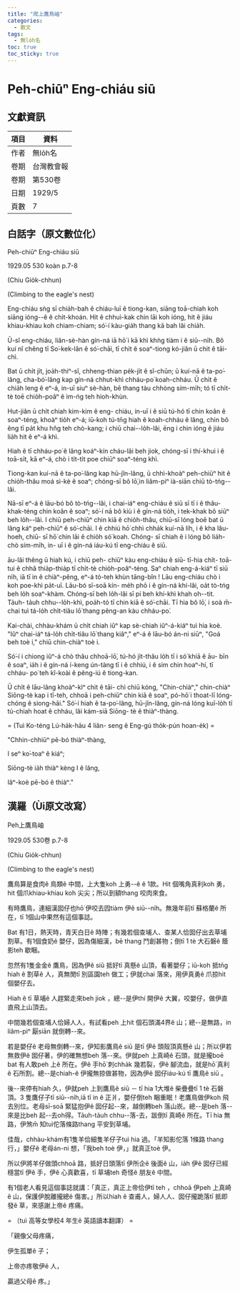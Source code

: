 ```yaml
---
title: "爬上鷹鳥岫"
categories:
  - 散文
tags:
  - 無lo̍h名
toc: true
toc_sticky: true
---
```


# Peh-chiūⁿ Eng-chiáu siū

## 文獻資訊

| 項目 | 資料 |
|---|---|
| 作者 | 無lo̍h名 |
| 卷期 | 台灣教會報 |
| 卷期 | 第530卷 |
| 日期 | 1929/5 |
| 頁數 | 7 |

## 白話字（原文數位化）

Peh-chiūⁿ Eng-chiáu siū

1929.05 530 koàn p.7-8

(Chiu Gio̍k-chhun)

(Climbing to the eagle's nest)

Eng-chiáu sǹg sī chia̍h-bah ê chiáu-luī ê tiong-kan, siāng toā-chiah koh siāng ióng--ê ê chi̍t-khoán. Hit ê chhuì-kak chin lāi koh ióng, hit ê jiáu khiau-khiau koh chiam-chiam; só͘-í kàu-gia̍h thang kā bah lâi chia̍h.

Ū-sî eng-chiáu, liân-sè-hàn gín-ná iā hō͘ i kā khì khǹg tiàm i ê siū--ni̍h. Bô kuí nî chêng tī So͘-kek-lân ê só͘-chāi, tī chi̍t ê soaⁿ-tiong kó-jiân ū chit ê tāi-chì.

Bat ū chi̍t ji̍t, joa̍h-thiⁿ-sî, chheng-thian pe̍k-ji̍t ê sî-chūn; ū kuí-nā ê ta-po͘-lâng, cha-bó͘-lâng kap gín-ná chhut-khì chháu-po͘ koah-chháu. Ū chi̍t ê chia̍h leng ê eⁿ-á, in-uī siuⁿ sè-hàn, bē thang tàu chhòng sím-mi̍h; tó tī chi̍t- tè toē chio̍h-poâⁿ ê ìm-ńg teh hioh-khùn.

Hut-jiân ū chi̍t chiah kim-kim ê eng- chiáu, in-uī i ê siū tú-hó tī chin koân ê soaⁿ-téng, khoàⁿ tio̍h eⁿ-á; iū-koh tú-tn̄g hiah ê koah-chháu ê lâng, chin bô êng tī pa̍t khu hn̂g teh chò-kang; i chiū chai--lo̍h-lâi, ēng i chin ióng ê jiáu lia̍h hit ê eⁿ-á khì.

Hiah ê tī chháu-po͘ ê lâng koáⁿ-kín cháu-lâi beh jiok, chóng-sī i thí-khui i ê toā-si̍t, kā eⁿ-á, chò i ti̍t-ti̍t poe chiūⁿ soaⁿ-téng khì.

Tiong-kan kuí-nā ê ta-po͘-lâng kap hū-jîn-lâng, ū chhì-khoàⁿ peh-chiūⁿ hit ê chio̍h-thâu moá sì-kè ê soaⁿ; chóng-sī bô lō͘,in liâm-piⁿ ià-siān chiū tò-tńg--lâi.

Nā-sī eⁿ-á ê lāu-bó bô tò-tńg--lâi, i chai-iáⁿ eng-chiáu ê siū sī tī i ê thâu- khak-téng chin koân ê soaⁿ; só͘-í nā bô kiù i ê gín-ná tio̍h, i tek-khak bô siūⁿ beh lo̍h--lâi. I chiū peh-chiūⁿ chin kiā ê chio̍h-thâu, chiū-sī lóng boē bat ū lâng káⁿ peh-chiūⁿ ê só͘-chāi. I ê chhiú hō͘ chhì chha̍k kuí-nā li̍h, i ê kha lâu-hoeh, chiū- sī hō͘ chin lāi ê chio̍h só͘ koah. Chóng- sī chiah ê i lóng bô lia̍h-chò sím-mi̍h, in- uī i ê gín-ná iáu-kú tī eng-chiáu ê siū.

āu-lâi thêng ū hiah kú, i chiū peh- chiūⁿ kàu eng-chiáu ê siū- tī-hia chi̍t- toā-tui ê chhâ thia̍p-thia̍p tī chi̍t-tè chio̍h-poâⁿ-téng. Saⁿ chiah eng-á-kiáⁿ tī siū ni̍h, iā tī in ê chiàⁿ-pêng, eⁿ-á tó-teh khùn tāng-bîn ! Lāu eng-chiáu chò i koh poe-khì pa̍t-uī. Lāu-bó sī-soā kín- me̍h phō i ê gín-ná khí-lâi, oa̍t tò-tńg beh lo̍h soaⁿ-khàm. Chóng-sī beh lo̍h-lâi sī pí beh khí-khì khah oh--tit. Ta̍uh- ta̍uh chhu--lo̍h-khì, poa̍h-tó tī chin kiā ê só͘-chāi. Tī hia bô lō͘, i soà m̄-chai tuì tá-lo̍h chi̍t-tiâu lō͘ thang pêng-an kàu chháu-po͘.

Kai-chài, chhàu-khám ū chi̍t chiah iûⁿ kap sè-chiah iûⁿ-á-kiáⁿ tuì hia koè. "Iûⁿ chai-iáⁿ tá-lo̍h chi̍t-tiâu lō͘ thang kiâⁿ," eⁿ-á ê lāu-bó án-ni siūⁿ, "Goá beh toè i," chiū chin-chiàⁿ toè i.

Só͘-í i chiong iûⁿ-á chò thâu chhoā-lō͘, tú-hó ji̍t-thâu lo̍h tī i só͘ khiā ê āu- bīn ê soaⁿ, ia̍h i ê gín-ná í-keng ún-tàng tī i ê chhiú, i ê sim chin hoaⁿ-hí, tī chháu- po͘ teh kî-koài ê pêng-iú ê tiong-kan.

Ū chi̍t ê lāu-lâng khoàⁿ-kìⁿ chit ê tāi- chì chiū kóng, "Chin-chiàⁿ," chin-chiàⁿ Siōng-tè kap i tī-teh, chhoā i peh-chiūⁿ chin kiā ê soaⁿ, pó-hō͘ i thoat-lī lóng- chóng ê siong-hāi." Só͘-í hiah ê ta-po͘-lâng, hū-jîn-lâng, gín-ná lóng kuī-lo̍h tī tú-chiah hoat ê chháu, lâi kám-siā Siōng- tè ê thiàⁿ-thàng.

= (Tuì Ko-téng Lú-ha̍k-hāu 4 liân- seng ê Eng-gú tho̍k-pún hoan-e̍k) =

"Chhin-chhiūⁿ pē-bó thiàⁿ-thàng,

I seⁿ ko͘-toaⁿ ê kiáⁿ;

Siōng-tè ia̍h thiàⁿ kèng I ê lâng,

Iâⁿ-koè pē-bó ê thiàⁿ."

## 漢羅（Ùi原文改寫）

Peh上鷹鳥岫

1929.05 530卷 p.7-8

(Chiu Gio̍k-chhun)

(Climbing to the eagle's nest)

鷹鳥算是食肉ê 鳥類ê 中間，上大隻koh 上勇--ê ê 1款。Hit 個嘴角真利koh 勇，hit 個爪khiau-khiau koh 尖尖；所以到額thang 咬肉來食。

有時鷹鳥，連細漢囡仔也hō͘ 伊咬去囥tiàm 伊ê siū--ni̍h。無幾年前tī 蘇格蘭ê 所在，tī 1個山中果然有這個事誌。

Bat 有1日，熱天時，青天白日ê 時陣；有幾若個查埔人、查某人佮囡仔出去草埔割草。有1個食奶ê 嬰仔，因為傷細漢，bē thang 鬥創甚物；倒tī 1 tè 大石磐ê 蔭影teh 歇睏。

忽然有1隻金金ê 鷹鳥，因為伊ê siū 抵好tī 真懸ê 山頂，看著嬰仔；iū-koh 抵tn̄g hiah ê 割草ê 人，真無閒tī 別區園teh 做工；伊就chai 落來，用伊真勇ê 爪掠hit 個嬰仔去。

Hiah ê tī 草埔ê 人趕緊走來beh jiok ，總--是伊thí 開伊ê 大翼，咬嬰仔，做伊直直飛上山頂去。

中間幾若個查埔人佮婦人人，有試看peh 上hit 個石頭滿4界ê 山；總--是無路，in liâm-piⁿ 厭siān 就倒轉--來。

若是嬰仔ê 老母無倒轉--來，伊知影鷹鳥ê siū 是tī 伊ê 頭殼頂真懸ê 山；所以伊若無救伊ê 囡仔著，伊的確無想beh 落--來。伊就peh 上真崎ê 石頭，就是攏boē bat 有人敢peh 上ê 所在。伊ê 手hō͘ 刺chha̍k 幾若裂，伊ê 腳流血，就是hō͘ 真利ê 石所割。總--是chiah-ê 伊攏無掠做甚物，因為伊ê 囡仔iáu-kú tī 鷹鳥ê siū 。

後--來停有hiah 久，伊就peh 上到鷹鳥ê siū － tī hia 1大堆ê 柴疊疊tī 1 tè 石磐頂。3 隻鷹仔子tī siū--ni̍h,iā tī in ê 正爿，嬰仔倒teh 睏重眠！老鷹鳥做伊koh 飛去別位。老母sī-soā 緊猛抱伊ê 囡仔起--來，越倒轉beh 落山崁。總--是beh 落--來是比beh 起--去oh得。Ta̍uh-ta̍uh chhu--落-去，跋倒tī 真崎ê 所在。Tī hia 無路，伊煞m̄ 知tuì佗落條路thang 平安到草埔。

佳哉，chhàu-khám有1隻羊佮細隻羊仔子tuì hia 過。「羊知影佗落 1條路 thang 行，」嬰仔ê 老母án-ni 想，「我beh toè 伊，」就真正toè 伊。

所以伊將羊仔做頭chhoā 路，抵好日頭落tī 伊所企ê 後面ê 山，ia̍h 伊ê 囡仔已經穩當tī 伊ê 手，伊ê 心真歡喜，tī 草埔teh 奇怪ê 朋友ê 中間。

有1個老人看見這個事誌就講：「真正，真正上帝佮伊tī teh ，chhoā 伊peh 上真崎ê 山，保護伊脫離攏總ê 傷害。」所以hiah ê 查甫人，婦人人、囡仔攏跪落tī 抵即發ê 草，來感謝上帝ê 疼痛。

= （tuì 高等女學校4 年生ê 英語讀本翻譯） =

「親像父母疼痛，

伊生孤單ê 子；

上帝亦疼敬伊ê 人，

贏過父母ê 疼。」
